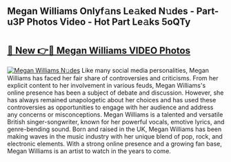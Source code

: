 ## Megan Williams Onlyf𝚊ns Le𝚊ked N𝚞des - Part-u3P Photos Video - Hot Part Le𝚊ks 5oQTy

# <h2><a href="http://ac32813.deff.icu/?id=Megan+Williams">🔗 New 👉🔴 Megan Williams VIDEO Photos</a></h2>

[![Megan Williams N𝚞des](https://i.imgur.com/rIISA9y.gif)](http://ac32813.deff.icu/?id=Megan+Williams)
Like many social media personalities, Megan Williams has faced her fair share of controversies and criticisms. From her explicit content to her involvement in various feuds, Megan Williams's online presence has been a subject of debate and discussion. However, she has always remained unapologetic about her choices and has used these controversies as opportunities to engage with her audience and address any concerns or misconceptions. Megan Williams is a talented and versatile British singer-songwriter, known for her powerful vocals, emotive lyrics, and genre-bending sound. Born and raised in the UK, Megan Williams has been making waves in the music industry with her unique blend of pop, rock, and electronic elements. With a strong online presence and a growing fan base, Megan Williams is an artist to watch in the years to come.
